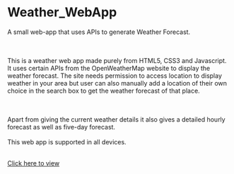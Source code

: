 # Weather_WebApp

A small web-app that uses APIs to generate Weather Forecast. 

<br><br> 
This is a weather web app made purely from HTML5, CSS3 and Javascript. It uses certain APIs from the OpenWeatherMap website to display the weather forecast. The site needs permission to access location to display weather in your area but user can also manually add a location of their own choice in the search box to get the weather forecast of that place.

<br><br> 
Apart from giving the current weather details it also gives a detailed hourly forecast as well as five-day forecast. <br><br> This web app is supported in all devices. 

<br>
<a href="https://lunatic5578.github.io/Weather_WebApp/">Click here to view</a>
